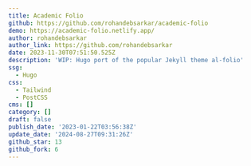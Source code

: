 ```yaml
---
title: Academic Folio
github: https://github.com/rohandebsarkar/academic-folio
demo: https://academic-folio.netlify.app/
author: rohandebsarkar
author_link: https://github.com/rohandebsarkar
date: 2023-11-30T07:51:50.525Z
description: 'WIP: Hugo port of the popular Jekyll theme al-folio'
ssg:
  - Hugo
css:
  - Tailwind
  - PostCSS
cms: []
category: []
draft: false
publish_date: '2023-01-22T03:56:38Z'
update_date: '2024-08-27T09:31:26Z'
github_star: 13
github_fork: 6
---
```

